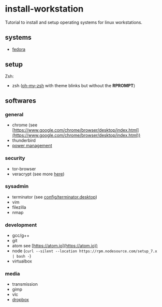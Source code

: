# install-workstation

Tutorial to install and setup operating systems for linux workstations.

## systems

* [fedora](systems/fedora/README.md)

## setup

Zsh:

* zsh ([oh-my-zsh](ttps://github.com/robbyrussell/oh-my-zsh) with theme blinks but without the **RPROMPT**)

## softwares

### general

* chrome (see [https://www.google.com/chrome/browser/desktop/index.html](https://www.google.com/chrome/browser/desktop/index.html))
* thunderbird
* [power management](https://fedoramagazine.org/saving-laptop-power-with-powertop/)

### security

* tor-browser
* veracrypt (see more [here](http://linuxg.net/install-veracrypt-on-linux/))

### sysadmin

* terminator (see [config/terminator.desktop](config/terminator.desktop))
* vim
* filezilla
* nmap

### development

* gcc/g++
* git
* atom see [https://atom.io](https://atom.io))
* node (`curl --silent --location https://rpm.nodesource.com/setup_7.x | bash -`)
* virtualbox

### media

* transmission
* gimp
* vlc
* [dropbox](https://www.dropbox.com/install)
